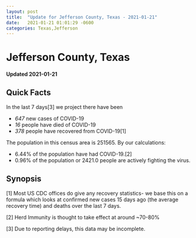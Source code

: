 ```yaml
---
layout: post
title:  "Update for Jefferson County, Texas - 2021-01-21"
date:   2021-01-21 01:01:29 -0600
categories: Texas,Jefferson
---
```


# Jefferson County, Texas
#### Updated 2021-01-21

## Quick Facts

In the last 7 days[3] we project there have been
- *647* new cases of COVID-19
- *16* people have died of COVID-19
- *378* people have recovered from COVID-19[1]

The population in this census area is 251565. By our calculations:
- 6.44% of the population have had COVID-19.[2]
- 0.96% of the population or 2421.0 people are actively fighting the virus.

## Synopsis




[1] Most US CDC offices do give any recovery statistics- we base this on a formula which looks at confirmed new cases
15 days ago (the average recovery time) and deaths over the last 7 days.

[2] Herd Immunity is thought to take effect at around ~70-80%

[3] Due to reporting delays, this data may be incomplete.
 
    
